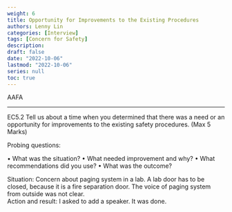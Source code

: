 ```yaml
---
weight: 6
title: Opportunity for Improvements to the Existing Procedures
authors: Lenny Lin
categories: [Interview]
tags: [Concern for Safety]
description: 
draft: false
date: "2022-10-06"
lastmod: "2022-10-06"
series: null
toc: true
---
```

AAFA

<!--more-->
---

EC5.2	Tell us about a time when you determined that there was a need or an opportunity for improvements to the existing safety procedures. (Max 5 Marks)

Probing questions:

•	What was the situation?
•	What needed improvement and why?
•	What recommendations did you use?
•	What was the outcome?

Situation: Concern about paging system in a lab.
A lab door has to be closed, because it is a fire separation door. The voice of paging system from outside was not clear.  
Action and result: I asked to add a speaker.  It was done.

